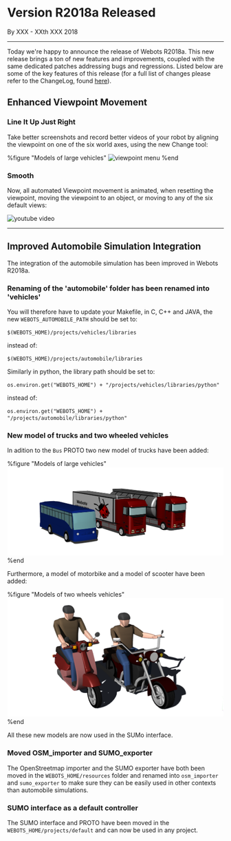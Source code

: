 # Version R2018a Released

<p id="publish-data">By XXX - XXth XXX 2018</p>

---

Today we're happy to announce the release of Webots R2018a. This new release brings a ton of new features and improvements, coupled with the same dedicated patches addressing bugs and regressions. Listed below are some of the key features of this release (for a full list of changes please refer to the ChangeLog, found [here](https://www.cyberbotics.com/dvd/common/doc/webots/ChangeLog.html)).


## Enhanced Viewpoint Movement

### Line It Up Just Right

Take better screenshots and record better videos of your robot by aligning the viewpoint on one of the six world axes, using the new Change tool:

%figure "Models of large vehicles"
![viewpoint menu](https://raw.githubusercontent.com/omichel/webots-doc/update-blog-post-for-animated-views/blog/images/viewpoint%20menu.png)
%end

### Smooth

Now, all automated Viewpoint movement is animated, when resetting the viewpoint, moving the viewpoint to an object, or moving to any of the six default views:

![youtube video](https://www.youtube.com/watch?v=S0k0cJb_Mus)

---

## Improved Automobile Simulation Integration

The integration of the automobile simulation has been improved in Webots R2018a.

### Renaming of the 'automobile' folder has been renamed into 'vehicles'

You will therefore have to update your Makefile, in C, C++ and JAVA, the new `WEBOTS_AUTOMOBILE_PATH` should be set to:
```
$(WEBOTS_HOME)/projects/vehicles/libraries
```
instead of:
```
$(WEBOTS_HOME)/projects/automobile/libraries
```

Similarly in python, the library path should be set to:
```
os.environ.get("WEBOTS_HOME") + "/projects/vehicles/libraries/python"
```
instead of:
```
os.environ.get("WEBOTS_HOME") + "/projects/automobile/libraries/python"
```

### New model of trucks and two wheeled vehicles

In adition to the `Bus` PROTO two new model of trucks have been added:

%figure "Models of large vehicles"
![large vehicles](images/large_vehicles.png)
%end

Furthermore, a model of motorbike and a model of scooter have been added:

%figure "Models of two wheels vehicles"
![two wheels](images/two_wheels.png)
%end

All these new models are now used in the SUMo interface.

### Moved OSM_importer and SUMO_exporter

The OpenStreetmap importer and the SUMO exporter have both been moved in the `WEBOTS_HOME/resources` folder and renamed into `osm_importer` and `sumo_exporter` to make sure they can be easily used in other contexts than automobile simulations.

### SUMO interface as a default controller

The SUMO interface and PROTO have been moved in the `WEBOTS_HOME/projects/default` and can now be used in any project.
